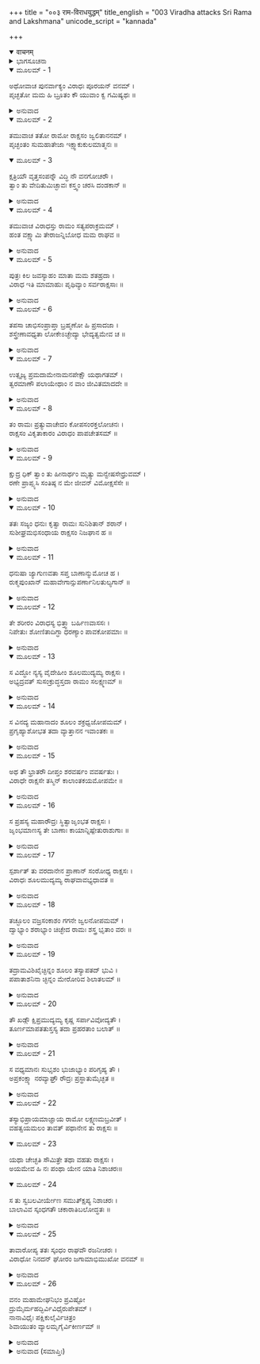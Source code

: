+++
title = "००३ राम-विराधयुद्धम्"
title_english = "003 Viradha attacks Sri Rama and Lakshmana"
unicode_script = "kannada"

+++
<details open><summary>वाचनम्</summary>

<div class="audioEmbed"  caption="श्रीराम-हरिसीताराममूर्ति-घनपाठिभ्यां वचनम्" src="https://archive.org/download/Ramayana-recitation-Sriram-harisItArAmamUrti-Ghanapaati-v2/Kanda_3/Kanda_3_ARK-003-Rama_Viradha_Yudhdham.mp3"></div>
</details>



<details><summary>ಭಾಗಸೂಚನಾ</summary>

ವಿರಾಧ ಮತ್ತು ಶ್ರೀರಾಮನ ಮಾತುಕತೆ, ಶ್ರೀರಾಮ-ಲಕ್ಷ್ಮಣರಿಂದ ವಿರಾಧನ ಮೇಲೆ ಬಾಣಪ್ರಯೋಗ ಹಾಗೂ ವಿರಾಧನು ಸಹೋದರರಿಬ್ಬರನ್ನೂ ಎತ್ತಿಕೊಂಡು ಇನ್ನೊಂದು ವನಕ್ಕೆ ಹೋದುದು
</details>

<details open><summary>ಮೂಲಮ್ - 1</summary>

ಅಥೋವಾಚ ಪುನರ್ವಾಕ್ಯಂ ವಿರಾಧಃ ಪೂರಯನ್ ವನಮ್ ।  
ಪೃಚ್ಛತೋ ಮಮ ಹಿ ಬ್ರೂತಂ ಕೌ ಯುವಾಂ ಕ್ವ ಗಮಿಷ್ಯಥಃ ॥
</details>

<details><summary>ಅನುವಾದ</summary>

ಅನಂತರ ವಿರಾಧನು ವನವೆಲ್ಲ ತುಂಬುವಂತೆ ಭಾರೀ ಗರ್ಜನೆ ಮಾಡಿ, ಎಲವೊ! ನೀವಿಬ್ಬರು ಯಾರು ಮತ್ತು ಎಲ್ಲಿಗೆ ಹೋಗುವಿರಿ? ನನಗೆ ಹೇಳಿ, ನಾನು ಕೇಳುತ್ತಿದ್ದೇನೆ.॥1॥
</details>

<details open><summary>ಮೂಲಮ್ - 2</summary>

ತಮುವಾಚ ತತೋ ರಾಮೋ ರಾಕ್ಷಸಂ ಜ್ವಲಿತಾನನಮ್ ।  
ಪೃಚ್ಛಂತಂ ಸುಮಹಾತೇಜಾ ಇಕ್ಷ್ವಾಕುಕುಲಮಾತ್ಮನಃ ॥
</details>

<details open><summary>ಮೂಲಮ್ - 3</summary>

ಕ್ಷತ್ರಿಯೌ ವೃತ್ತಸಂಪನ್ನೌ ವಿದ್ಧಿ ನೌ ವನಗೋಚರೌ ।  
ತ್ವಾಂ ತು ವೇದಿತುಮಿಚ್ಛಾವಃ ಕಸ್ತ್ವಂ ಚರಸಿ ದಂಡಕಾನ್ ॥
</details>

<details><summary>ಅನುವಾದ</summary>

ಆಗ ಮಹಾತೇಜಸ್ವೀ ಶ್ರೀರಾಮನು ತನ್ನ ಪರಿಚಯವನ್ನು ಕೇಳುತ್ತಿರುವ ಉರಿಯುವ ಮುಖವುಳ್ಳ ಆ ರಾಕ್ಷಸನಲ್ಲಿ ಹೀಗೆ ಹೇಳಿದನು-ಮಹಾರಾಜ ಇಕ್ಷ್ವಾಕುವಿನ ಕುಲವೇ ನನ್ನ ದಾಗಿದೆ ಎಂದು ತಿಳಿ. ನಾವಿಬ್ಬರೂ ಸಹೋದರರು. ಸದಾಚಾರವನ್ನು ಪಾಲಿಸುತ್ತಿರುವ ಕ್ಷತ್ರಿಯರಾಗಿದ್ದು, ಕಾರಣಾಂತರಗಳಿಂದ ಈ ಕಾಡಿನಲ್ಲಿ ವಾಸಿಸುತ್ತಿದ್ದೇವೆ. ಈಗ ನಾವು ನಿನ್ನ ಪರಿಚಯವನ್ನು ತಿಳಿಯಲು ಬಯಸುತ್ತೇವೆ. ಈ ದಂಡಕಾರಣ್ಯದಲ್ಲಿ ಸ್ವೇಚ್ಛೆಯಿಂದ ತಿರುಗುತ್ತಿರುವೆಯಲ್ಲ ನೀನು ಯಾರು.॥2-3॥
</details>

<details open><summary>ಮೂಲಮ್ - 4</summary>

ತಮುವಾಚ ವಿರಾಧಸ್ತು ರಾಮಂ ಸತ್ಯಪರಾಕ್ರಮಮ್ ।  
ಹಂತ ವಕ್ಷ್ಯಾಮಿ ತೇರಾಜನ್ನಿಬೋಧ ಮಮ ರಾಘವ ॥
</details>

<details><summary>ಅನುವಾದ</summary>

ಇದನ್ನು ಕೇಳಿ ವಿರಾಧನು ಸತ್ಯಪರಾಕ್ರಮಿ ಶ್ರೀರಾಮನಲ್ಲಿ ಹೇಳಿದನು - ರಘುವಂಶೀ ನರೇಶನೇ! ನಾನು ಸಂತೋಷವಾಗಿ ನನ್ನ ಪರಿಚಯ ಹೇಳುತ್ತಿದ್ದೇನೆ, ಕೇಳು.॥4॥
</details>

<details open><summary>ಮೂಲಮ್ - 5</summary>

ಪುತ್ರಃ ಕಿಲ ಜವಸ್ಯಾಹಂ ಮಾತಾ ಮಮ ಶತಹ್ರದಾ ।  
ವಿರಾಧ ಇತಿ ಮಾಮಾಹುಃ ಪೃಥಿವ್ಯಾಂ ಸರ್ವರಾಕ್ಷಸಾಃ ॥
</details>

<details><summary>ಅನುವಾದ</summary>

ನಾನು ‘ಜವ’ ಎಂಬ ರಾಕ್ಷಸನ ಮಗನು. ಶತಹ್ರದಾ ನನ್ನ ತಾಯಿಯ ಹೆಸರು. ಭೂಮಂಡಲದ ಸಮಸ್ತ ಜನರು ನನ್ನನ್ನು ವಿರಾಧ ಎಂದು ಹೇಳುತ್ತಾರೆ.॥5॥
</details>

<details open><summary>ಮೂಲಮ್ - 6</summary>

ತಪಸಾ ಚಾಭಿಸಂಪ್ರಾಪ್ತಾ ಬ್ರಹ್ಮಣೋ ಹಿ ಪ್ರಸಾದಜಾ ।  
ಶಸ್ತ್ರೇಣಾವಧ್ಯತಾ ಲೋಕೇಽಚ್ಛೇದ್ಯಾ ಭೇದ್ಯತ್ವಮೇವ ಚ ॥
</details>

<details><summary>ಅನುವಾದ</summary>

ನಾನು ತಪಸ್ಸಿನಿಂದ ಬ್ರಹ್ಮದೇವರನ್ನು ಒಲಿಸಿಕೊಂಡು ‘ಯಾವುದೇ ಶಸ್ತ್ರದಿಂದ ನನ್ನ ವಧೆ ಆಗದಿರಲಿ. ನಾನು ಜಗತ್ತಿನಲ್ಲಿ ಅಚ್ಛೇದ ಮತ್ತು ಅಭೇದ್ಯವಾಗಿ ಇದ್ದು, ಯಾರೂ ನನ್ನ ಶರೀರವನ್ನು ಭಿನ್ನ-ಭಿನ್ನ ಮಾಡಬಾರದು’ ಎಂಬ ವರವನ್ನು ಪಡೆದಿರುವೆನು.॥6॥
</details>

<details open><summary>ಮೂಲಮ್ - 7</summary>

ಉತ್ಸೃಜ್ಯ ಪ್ರಮದಾಮೇನಾಮನಪೇಕ್ಷೌ ಯಥಾಗತಮ್ ।  
ತ್ವರಮಾಣೌ ಪಲಾಯೇಥಾಂ ನ ವಾಂ ಜೀವಿತಮಾದದೇ ॥
</details>

<details><summary>ಅನುವಾದ</summary>

ಈಗ ನೀವಿಬ್ಬರೂ ಈ ಯುವತಿಯನ್ನು ಇಲ್ಲೇ ಬಿಟ್ಟು, ಈಕೆಯನ್ನು ಪಡೆಯುವ ಆಸೆಯನ್ನು ಬಿಟ್ಟು, ಬಂದ ಹಾಗೆಯೇ ಕೂಡಲೇ ಇಲ್ಲಿಂದ ಓಡಿಹೋಗಿರಿ. ನಾನು ನಿಮ್ಮಿಬ್ಬರನ್ನು ಕೊಲ್ಲುವುದಿಲ್ಲ.॥7॥
</details>

<details open><summary>ಮೂಲಮ್ - 8</summary>

ತಂ ರಾಮಃ ಪ್ರತ್ಯುವಾಚೇದಂ ಕೋಪಸಂರಕ್ತಲೋಚನಃ ।  
ರಾಕ್ಷಸಂ ವಿಕೃತಾಕಾರಂ ವಿರಾಧಂ ಪಾಪಚೇತಸಮ್ ॥
</details>

<details><summary>ಅನುವಾದ</summary>

ಇದನ್ನು ಕೇಳಿ ಶ್ರೀರಾಮಚಂದ್ರನು ತಾಮ್ರಾಕ್ಷನಾದನು. ಪಾಪಪೂರ್ಣ ವಿಚಾರವುಳ್ಳ, ವಿಕಟಾಕಾರದ ಆ ಪಾಪೀ ರಾಕ್ಷಸ ವಿರಾಧನಲ್ಲಿ ಈ ಪ್ರಕಾರ ಹೇಳಿದನು.॥8॥
</details>

<details open><summary>ಮೂಲಮ್ - 9</summary>

ಕ್ಷುದ್ರ ಧಿಕ್ ತ್ವಾಂ ತು ಹೀನಾರ್ಥಂ ಮೃತ್ಯು ಮನ್ವೇಷಸೇಧ್ರುವಮ್ ।  
ರಣೇ ಪ್ರಾಪ್ಸ್ಯಸಿ ಸಂತಿಷ್ಠ ನ ಮೇ ಜೀವನ್ ವಿಮೋಕ್ಷಸೆಸೇ ॥
</details>

<details><summary>ಅನುವಾದ</summary>

ನೀಚನೇ! ನಿನಗೆ ಧಿಕ್ಕಾರವಿರಲಿ. ನಿನ್ನ ಅಭಿಪ್ರಾಯ ಬಹಳ ಕೆಟ್ಟದಾಗಿದೆ. ನಿಶ್ಚಯವಾಗಿ ನೀನು ತನ್ನ ಸಾವನ್ನು ಹುಡುಕುತ್ತಿರುವೆ, ಅದು ನಿನಗೆ ಯುದ್ಧದಲ್ಲಿ ಸಿಗುವುದು, ನಿಲ್ಲು, ಈಗ ನೀನು ನನ್ನ ಕೈಯಿಂದ ಬದುಕುಳಿಯಲಾರೆ.॥9॥
</details>

<details open><summary>ಮೂಲಮ್ - 10</summary>

ತತಃ ಸಜ್ಯಂ ಧನುಃ ಕೃತ್ವಾ ರಾಮಃ ಸುನಿಶಿತಾನ್ ಶರಾನ್ ।  
ಸುಶೀಘ್ರಮಭಿಸಂಧಾಯ ರಾಕ್ಷಸಂ ನಿಜಘಾನ ಹ ॥
</details>

<details><summary>ಅನುವಾದ</summary>

ಹೀಗೆ ಹೇಳಿ ಭಗವಾನ್ ಶ್ರೀರಾಮನು ಧನುಸ್ಸಿಗೆ ಹೆದೆಯೇರಿಸಿ ಕೂಡಲೇ ಹರಿತವಾದ ಬಾಣಾನುಸಂಧಾನ ಮಾಡಿ ಆ ರಾಕ್ಷಸನನ್ನು ಹೊಡೆಯ ತೊಡಗಿದನು.॥10॥
</details>

<details open><summary>ಮೂಲಮ್ - 11</summary>

ಧನುಷಾ ಜ್ಯಾಗುಣವತಾ ಸಪ್ತ ಬಾಣಾನ್ಮುಮೋಚ ಹ ।  
ರುಕ್ಮಪುಂಖಾನ್ ಮಹಾವೇಗಾನ್ಸುಪರ್ಣಾನಿಲತುಲ್ಯಗಾನ್ ॥
</details>

<details><summary>ಅನುವಾದ</summary>

ಅವನು ಧನುಸ್ಸಿನಿಂದ ವಿರಾಧನ ಮೇಲೆ ಒಂದೇ ಸಮನೆ ಗರುಡ ಮತ್ತು ವಾಯುವಿನಂತಹ ಮಹಾವೇಗಶಾಲೀ, ಚಿನ್ನದ ಪಂಖಗಳುಳ್ಳ ಏಳು ಬಾಣಗಳನ್ನು ಪ್ರಯೋಗಿಸಿದನು.॥11॥
</details>

<details open><summary>ಮೂಲಮ್ - 12</summary>

ತೇ ಶರೀರಂ ವಿರಾಧಸ್ಯ ಭಿತ್ತ್ವಾ ಬರ್ಹಿಣವಾಸಸಃ ।  
ನಿಪೇತುಃ ಶೋಣಿತಾದಿಗ್ಧಾ ಧರಣ್ಯಾಂ ಪಾವಕೋಪಮಾಃ ॥
</details>

<details><summary>ಅನುವಾದ</summary>

ಪ್ರಜ್ವಲಿತ ಅಗ್ನಿಯಂತೆ ತೇಜಸ್ವೀ ಮತ್ತು ನವಿಲುಗರಿಯಳ್ಳ ಆ ಬಾಣಗಳು ವಿರಾಧನ ಶರೀರವನ್ನು ಭೇದಿಸಿ ರಕ್ತರಂಜಿತ ವಾಗಿ ಭೂಮಿಯಲ್ಲಿ ಬಿದ್ದು ಹೋದವು.॥12॥
</details>

<details open><summary>ಮೂಲಮ್ - 13</summary>

ಸ ವಿದ್ಧೋ ನ್ಯಸ್ಯ ವೈದೇಹೀಂ ಶೂಲಮುದ್ಯಮ್ಯ ರಾಕ್ಷಸಃ ।  
ಅಭ್ಯದ್ರವತ್ ಸುಸಂಕ್ರುದ್ಧಸ್ತದಾ ರಾಮಂ ಸಲಕ್ಷ್ಮಣಮ್ ॥
</details>

<details><summary>ಅನುವಾದ</summary>

ಗಾಯಗೊಂಡಾಗ ಆ ರಾಕ್ಷಸನು ವಿದೇಹ ಕುಮಾರೀ ಸೀತೆಯನ್ನು ಬೇರೆಯಾಗಿ ಇರಿಸಿ, ಕೈಯಲ್ಲಿ ಶೂಲವನ್ನೆತ್ತಿಕೊಂಡು, ಅತ್ಯಂತ ಕುಪಿತನಾಗಿ ಶ್ರೀರಾಮ-ಲಕ್ಷ್ಮಣರ ಮೇಲೆ ಏರಿಹೋದನು.॥13॥
</details>

<details open><summary>ಮೂಲಮ್ - 14</summary>

ಸ ವಿನದ್ಯ ಮಹಾನಾದಂ ಶೂಲಂ ಶಕ್ರಧ್ವಜೋಪಮಮ್ ।  
ಪ್ರಗೃಹ್ಯಾಶೋಭತ ತದಾ ವ್ಯಾತ್ತಾನನ ಇವಾಂತಕಃ ॥
</details>

<details><summary>ಅನುವಾದ</summary>

ಅವನು ಗಟ್ಟಿಯಾಗಿ ಗರ್ಜಿಸಿ ಇಂದ್ರಧ್ವಜನಂತೆ ಶೂಲವನ್ನೆತ್ತಿಕೊಂಡು, ಬಾಯಿತೆರೆದು ನಿಂತಿರುವ ಅವನು ಈಗ ಕಾಲನಂತೆ ಕಂಡುಬರುತ್ತಿದ್ದನು.॥14॥
</details>

<details open><summary>ಮೂಲಮ್ - 15</summary>

ಅಥ ತೌ ಭ್ರಾತರೌ ದೀಪ್ತಂ ಶರವರ್ಷಂ ವವರ್ಷತುಃ ।  
ವಿರಾಧೇ ರಾಕ್ಷಸೇ ತಸ್ಮಿನ್ ಕಾಲಾಂತಕಯಮೋಪಮೇ ॥
</details>

<details><summary>ಅನುವಾದ</summary>

ಆಗ ಕಾಲಾಂತಕ ಯಮರಾಜನಂತೆ ಇದ್ದ ಆ ಭಯಂಕರ ರಾಕ್ಷಸ ವಿರಾಧನ ಮೇಲೆ ಆ ಇಬ್ಬರೂ ಸಹೋದರರು ಪ್ರಜ್ವಲಿತ ಬಾಣಗಳ ಮಳೆಗರೆದರು.॥15॥
</details>

<details open><summary>ಮೂಲಮ್ - 16</summary>

ಸ ಪ್ರಹಸ್ಯ ಮಹಾರೌದ್ರಃ ಸ್ಥಿತ್ವಾಜೃಂಭತ ರಾಕ್ಷಸಃ ।  
ಜೃಂಭಮಾಣಸ್ಯ ತೇ ಬಾಣಾಃ ಕಾಯಾನ್ನಿಷ್ಪೇತುರಾಶುಗಾಃ ॥
</details>

<details><summary>ಅನುವಾದ</summary>

ಇದನ್ನು ನೋಡಿ ಆ ಮಹಾಭಯಂಕರ ರಾಕ್ಷಸನು ಅಟ್ಟಹಾಸ ಮಾಡಿ ನಿಂತುಕೊಂಡು, ಮೈಮುರಿಯುತ್ತಾ ಆಕಳಿಸತೊಡಗಿದನು. ಅವನು ಹಾಗೆ ಮಾಡುತ್ತಲೇ ಶೀಘ್ರಗಾಮಿ ಬಾಣಗಳು ಅವನ ಶರೀರದಿಂದ ಕಳಚಿ ನೆಲಕ್ಕೆ ಬಿದ್ದುಹೋದುವು.॥16॥
</details>

<details open><summary>ಮೂಲಮ್ - 17</summary>

ಸ್ಪರ್ಶಾತ್ ತು ವರದಾನೇನ ಪ್ರಾಣಾನ್ ಸಂರೋಧ್ಯ ರಾಕ್ಷಸಃ ।  
ವಿರಾಧಃ ಶೂಲಮುದ್ಯಮ್ಯ ರಾಘವಾವಭ್ಯಧಾವತ ॥
</details>

<details><summary>ಅನುವಾದ</summary>

ವರದಾನದಿಂದಾಗಿ ಆ ರಾಕ್ಷಸ ವಿರಾಧನು ಪ್ರಾಣಗಳನ್ನು ತಡೆ ಹಿಡಿದಿದ್ದು, ಶೂಲವನ್ನೆತ್ತಿಕೊಂಡು ಆ ಇಬ್ಬರೂ ರಘುವಂಶೀ ವೀರರ ಮೇಲೆ ಆಕ್ರಮಣ ಮಾಡಿದನು.॥17॥
</details>

<details open><summary>ಮೂಲಮ್ - 18</summary>

ತಚ್ಛೂಲಂ ವಜ್ರಸಂಕಾಶಂ ಗಗನೇ ಜ್ವಲನೋಪಮಮ್ ।  
ದ್ವಾಭ್ಯಾಂ ಶರಾಭ್ಯಾಂ ಚಿಚ್ಛೇದ ರಾಮಃ ಶಸ್ತ್ರ ಭೃತಾಂ ವರಃ ॥
</details>

<details><summary>ಅನುವಾದ</summary>

ಅವನ ಆ ಶೂಲವು ಆಕಾಶದಲ್ಲಿ ವಿದ್ಯುತ್ ಮತ್ತು ಅಗ್ನಿಯಂತೆ ಪ್ರಜ್ವಲಿಸಿತು; ಆದರೆ ಶಸ್ತ್ರಧಾರಿಗಳಲ್ಲಿ ಶ್ರೇಷ್ಠನಾದ ಶ್ರೀರಾಮಚಂದ್ರನು ಎರಡು ಬಾಣಗಳಿಂದ ಅದನ್ನು ತುಂಡರಿಸಿದನು.॥18॥
</details>

<details open><summary>ಮೂಲಮ್ - 19</summary>

ತದ್ರಾಮವಿಶಿಖೈಚ್ಛಿನ್ನಂ ಶೂಲಂ ತಸ್ಯಾಪತದ್ ಭುವಿ ।  
ಪಪಾತಾಶನಿನಾ ಚ್ಛಿನ್ನಂ ಮೇರೋರಿವ ಶಿಲಾತಲಮ್ ॥
</details>

<details><summary>ಅನುವಾದ</summary>

ಶ್ರೀರಾಮನು ಬಾಣಗಳಿಂದ ತುಂಡರಿಸಿದ ವಿರಾಧನ ಆ ಶೂಲವು ವಜ್ರಾಯುಧದಿಂದ ನುಚ್ಚುನೂರಾದ ಮೇರುವಿನ ಶಿಲಾಖಂಡದಂತೆ ಭೂಮಿಗೆ ಬಿದ್ದುಹೋಯಿತು.॥19॥
</details>

<details open><summary>ಮೂಲಮ್ - 20</summary>

ತೌ ಖಡ್ಗೌ ಕ್ಷಿಪ್ರಮುದ್ಯಮ್ಯ ಕೃಷ್ಣ ಸರ್ಪಾವಿವೋದ್ಯತೌ ।  
ತೂರ್ಣಮಾಪತತುಸ್ತಸ್ಯ ತದಾ ಪ್ರಹರತಾಂ ಬಲಾತ್ ॥
</details>

<details><summary>ಅನುವಾದ</summary>

ಮತ್ತೆ ಅವರಿಬ್ಬರೂ ಸಹೋದರರು ಶೀಘ್ರವಾಗಿ ಕಷ್ಣಸರ್ಪಗಳಂತೆ ಇರುವ ಎರಡು ಖಡ್ಗವನ್ನೆತ್ತಿಕೊಂಡು ಕೂಡಲೇ ಅವನನ್ನು ಆಕ್ರಮಿಸಿ, ಬಲವಂತವಾಗಿ ಪ್ರಹರಿಸ ತೊಡಗಿದರು.॥20॥
</details>

<details open><summary>ಮೂಲಮ್ - 21</summary>

ಸ ವಧ್ಯಮಾನಃ ಸುಭೃಶಂ ಭುಜಾಭ್ಯಾಂ ಪರಿಗೃಹ್ಯ ತೌ ।  
ಅಪ್ರಕಂಕ್ಷ್ಯಾ ನರವ್ಯಾಘ್ರೌ ರೌದ್ರಃ ಪ್ರಸ್ಥಾತುಮೈಚ್ಛತ ॥
</details>

<details><summary>ಅನುವಾದ</summary>

ಅವರ ಆಘಾತದಿಂದ ಅತ್ಯಂತ ಗಾಯಗೊಂಡ ಆ ಭಯಂಕರ ರಾಕ್ಷಸನು ತನ್ನೆರೆಡೂ ಭುಜಗಳಿಂದ ಆ ಅಕಂಪ್ಯ ಪುರುಷಸಿಂಹ ವೀರರನ್ನು ಹಿಡಿದುಕೊಂಡು ಬೇರೆಡೆಗೆ ಹೋಗಲು ಬಯಸಿದನು.॥21॥
</details>

<details open><summary>ಮೂಲಮ್ - 22</summary>

ತಸ್ಯಾಭಿಪ್ರಾಯಮಾಜ್ಞಾಯ ರಾಮೋ ಲಕ್ಷ್ಮಣಮಬ್ರವೀತ್ ।  
ವಹತ್ವಯಮಲಂ ತಾವತ್ ಪಥಾನೇನ ತು ರಾಕ್ಷಸಃ ॥
</details>

<details open><summary>ಮೂಲಮ್ - 23</summary>

ಯಥಾ  ಚೇಚ್ಛತಿ ಸೌಮಿತ್ರೇ ತಥಾ ವಹತು ರಾಕ್ಷಸಃ ।  
ಅಯಮೇವ ಹಿ ನಃ ಪಂಥಾ ಯೇನ ಯಾತಿ ನಿಶಾಚರಃ॥
</details>

<details open><summary>ಮೂಲಮ್ - 24</summary>

ಸ ತು ಸ್ವಬಲವೀರ್ಯೇಣ ಸಮುತ್ಕ್ಷಿಪ್ಯ ನಿಶಾಚರಃ ।  
ಬಾಲಾವಿವ ಸ್ಕಂಧಗತೌ ಚಕಾರಾತಿಬಲೋದ್ಧತಃ ॥
</details>

<details><summary>ಅನುವಾದ</summary>

ಅವನ ಅಭಿಪ್ರಾಯವನ್ನು ಅರಿತ ಶ್ರೀರಾಮನು ಲಕ್ಷ್ಮಣನಲ್ಲಿ ಹೇಳಿದನು ಸುಮಿತ್ರಾನಂದನನೇ! ಈ ರಾಕ್ಷಸನು ತನ್ನ ಇಚ್ಛೆಯಂತೆ ನಮ್ಮನ್ನು ಈ ಮಾರ್ಗದಿಂದ ಹೊತ್ತುಕೊಂಡು ಹೋಗಲಿ. ಇವನು ಬಯಸಿದಂತೆ ವಾಹನನಾಗಿ ನಮ್ಮನ್ನು ಕೊಂಡು ಹೋಗಲಿ. ಈ ನಿಶಾಚರ ಹೋಗುವ ದಾರಿಯೇ ನಮಗೆ ಮುಂದಕ್ಕೆ ಹೋಗುವ ಮಾರ್ಗವಾಗಿದೆ.॥22-24॥
</details>

<details open><summary>ಮೂಲಮ್ - 25</summary>

ತಾವಾರೋಪ್ಯ ತತಃ ಸ್ಕಂಧಂ ರಾಘವೌ ರಜನೀಚರಃ ।  
ವಿರಾಧೋ ನಿನದನ್ ಘೋರಂ ಜಗಾಮಾಭಿಮುಖೋ ವನಮ್ ॥
</details>

<details><summary>ಅನುವಾದ</summary>

ಅತ್ಯಂತ ಬಲಗರ್ವಿತನಾದ ನಿಶಾಚರ ವಿರಾಧನು ತನ್ನ ಬಲ-ಪರಾಕ್ರಮದಿಂದ ಇಬ್ಬರೂ ಸಹೋದರರನ್ನು ಬಾಲಕರಂತೆ ತನ್ನ ಹೆಗಲ ಮೇಲೆ ಕುಳ್ಳಿರಿಸಿಕೊಂಡನು.॥25॥
</details>

<details open><summary>ಮೂಲಮ್ - 26</summary>

ವನಂ ಮಹಾಮೇಘನಿಭಂ ಪ್ರವಿಷ್ಟೋ  
ದ್ರುಮೈರ್ಮಹದ್ಭಿರ್ವಿವಿಧೈರುಪೇತಮ್ ।  
ನಾನಾವಿಧೈಃ ಪಕ್ಷಿಕುಲೈರ್ವಿಚಿತ್ರಂ  
ಶಿವಾಯುತಂ ವ್ಯಾಲಮೃಗೈರ್ವಿಕೀರ್ಣಮ್ ॥
</details>

<details><summary>ಅನುವಾದ</summary>

ಅನಂತರ ಮಹಾನ್ ಮೇಗಳಂತೆ ದಟ್ಟವಾದ ಮತ್ತು ನೀಲಿಯಾದ, ನಾನಾ ಪ್ರಕಾರದ ದೊಡ್ಡ ದೊಡ್ಡ ವೃಕ್ಷಗಳಿಂದ ತುಂಬಿದ, ಬಗೆ-ಬಗೆಯ ಪಕ್ಷಿಸಂಕುಲಗಳಿಂದ ವಿಚಿತ್ರವಾಗಿ ಶೋಭಿಸುವ, ಅನೇಕ ತೋಳ, ಹಿಂಸಕ ಪಶುಗಳಿಂದ ಆವತವಾದ ಘೋರವನವನ್ನು ಪ್ರವೇಶಿಸಿದನು.॥26॥
</details>

<details><summary>ಅನುವಾದ (ಸಮಾಪ್ತಿಃ)</summary>

ಶ್ರೀ ವಾಲ್ಮೀಕಿವಿರಚಿತ ಆರ್ಷರಾಮಾಯಣ ಆದಿಕಾವ್ಯದ ಅರಣ್ಯಕಾಂಡದಲ್ಲಿ ಮೂರನೆಯ ಸರ್ಗ ಸಂಪೂರ್ಣವಾಯಿತು.॥3॥
</details>
